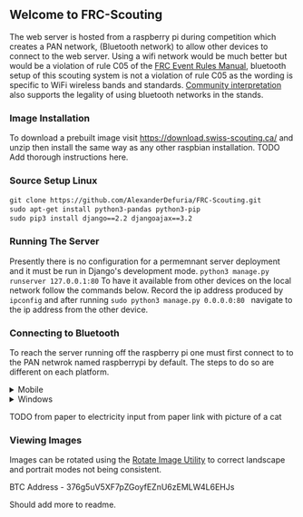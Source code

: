 ## Welcome to FRC-Scouting

The web server is hosted from a raspberry pi during competition which creates a PAN network, (Bluetooth network) to allow other devices to connect to the web server. Using a wifi network would be much better but would be a violation of rule C05 of the [FRC Event Rules Manual](https://firstfrc.blob.core.windows.net/frc2019/EventRules/EventRulesManual.pdf), bluetooth setup of this scouting system is not a violation of rule C05 as the wording is specific to WiFi wireless bands and standards. [Community interpretation](https://www.reddit.com/r/FRC/comments/67c7z4/bluetooth_at_competitions/) also supports the legality of using bluetooth networks in the stands.

### Image Installation
To download a prebuilt image visit https://download.swiss-scouting.ca/ and unzip then install the same way as any other raspbian installation. TODO Add thorough instructions here.


### Source Setup Linux
```
git clone https://github.com/AlexanderDefuria/FRC-Scouting.git
sudo apt-get install python3-pandas python3-pip
sudo pip3 install django==2.2 djangoajax==3.2 
```

### Running The Server
Presently there is no configuration for a permemnant server deployment and it must be run in Django's development mode. ``` python3 manage.py runserver 127.0.0.1:80 ``` To have it available from other devices on the local network follow the commands below. Record the ip address produced by ``` ipconfig``` and after running ```sudo python3 manage.py 0.0.0.0:80 ``` navigate to the ip address from the other device.

### Connecting to Bluetooth
To reach the server running off the raspberry pi one must first connect to to the PAN netwrok named raspberrypi by default. The steps to do so are different on each platform. 
<details>
    <summary> Mobile </summary>
    <br>
    <li> 1. Simply connect as per usual with any other bluetooth device. 
    <li> 2. On android one must change the settings of the connection to enable internet access over bluetooth. Connect to 127.20.1.1/entry.
</details>

<details>
    <summary> Windows </summary>
    <br>
    <img src="/docs/Step%202%20-%20Bluetooth%20in%20Windows%20Settings.png" width="32%" height="32%"> <img src="/docs/Step%203%20-%20Add%20A%20Device.png" width="32%" height="32%"> <img src="/docs/Step%204a%20-%20Change%20Adapter%20Settings.png" width="32%" height="32%">
    <img src="/docs/Step%204b%20-%20Network%20Connection%20Control%20Panel.png" width="32%" height="32%"> <img src="/docs/Step%205%20-%20View%20Bluetooth%20Network%20Devices.png" width="32%" height="32%"> <img src="/docs/Step%206%20-%20Connect%20To%20Access%20Point.png" width="32%" height="32%">
</details>

TODO 
from paper to electricity input from paper 
link with picture of a cat


### Viewing Images
Images can be rotated using the [Rotate Image Utility](https://github.com/AlexanderDeFuria/FRC-Scouting/blob/master/rotateImage.py) to correct landscape and portrait modes not being consistent.



BTC Address - 376g5uV5XF7pZGoyfEZnU6zEMLW4L6EHJs

Should add more to readme.
